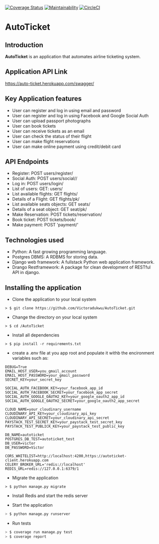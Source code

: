 [![Coverage Status](https://coveralls.io/repos/github/Victoradukwu/AutoTicket/badge.svg?branch=master)](https://coveralls.io/github/Victoradukwu/AutoTicket?branch=master)
[![Maintainability](https://api.codeclimate.com/v1/badges/c6ed9c7377e1643b32df/maintainability)](https://codeclimate.com/github/Victoradukwu/AutoTicket/maintainability)
[![CircleCI](https://circleci.com/gh/Victoradukwu/AutoTicket.svg?style=svg)](https://circleci.com/gh/Victoradukwu/AutoTicket)
# AutoTicket

## Introduction
**AutoTicket** is an application that automates airline ticketing system.
## __Application API Link__
https://auto-ticket.herokuapp.com/swagger/

## Key Application features  
* User can register and log in using email and password
* User can register and log in using Facebook and Google Social Auth
* User can upload passport photographs
* User can book tickets
* User can receive tickets as an email
* User can check the status of their flight
* User can make flight reservations
* User can make online payment using credit/debit card

## API Endpoints 
* Register: POST users/register/
* Social Auth: POST users/social/<backend>/
* Log in: POST users/login/
* List of users: GET: users/
* List available flights: GET flights/
* Details of a Flight: GET flights/pk/
* List available seats objects: GET seats/
* Details of a seat object: GET seat/pk/
* Make Reservation: POST tickets/reservation/
* Book ticket: POST tickets/book/
* Make payment: POST 'payment/'

## Technologies used
* Python: A fast growing programming language.
* Postgres DBMS: A RDBMS for storing data.
* Django web framework: A fullstack Python web application framework.
* Drango Restframework: A package for clean development of RESTful API in django.


## Installing the application 

* Clone the application to your local system
```Sh
> $ git clone https://github.com/Victoradukwu/AutoTicket.git
```
* Change the directory on your local system
```Sh
> $ cd /AutoTicket
```
* Install all dependencies
```Sh
> $ pip install -r requirements.txt
```
* create a .env file at you app root and populate it withb the encironment variables such as:
```Sh
DEBUG=True
EMAIL_HOST_USER=you_gmail_account
EMAIL_HOST_PASSWORD=your_gmail_password
SECRET_KEY=your_secret_key

SOCIAL_AUTH_FACEBOOK_KEY=your_facebook_app_id
SOCIAL_AUTH_FACEBOOK_SECRET=your_facebook_app_secret
SOCIAL_AUTH_GOOGLE_OAUTH2_KEY=your_google_oauth2_app_id
SOCIAL_AUTH_GOOGLE_OAUTH2_SECRET=your_google_oauth2_app_secret

CLOUD_NAME=your_cloudinary_username
CLOUDINARY_API_KEY=your_cloudinary_api_key
CLOUDINARY_API_SECRET=your_cloudinary_api_secret
PAYSTACK_TEST_SECRET_KEY=your_paystack_test_secret_key
PAYSTACK_TEST_PUBLICK_KEY=your_paystack_test_public_key

DB_NAME=autoticket
POSTGRES_DB_TEST=autoticket_test
DB_USER=victor
DB_PASSWORD=Victor

CORS_WHITELIST=http://localhost:4200,https://autoticket-client.herokuapp.com
CELERY_BROKER_URL='redis://localhost'
REDIS_URL=redis://127.0.0.1:6379/1
```

* Migrate the application
```Sh
> $ python manage.py migrate
```
* Install Redis and start the redis server

* Start the application
```sh
> $ python manage.py runserver
```
* Run tests
```sh
> $ coverage run manage.py test
> $ coverage report
```

